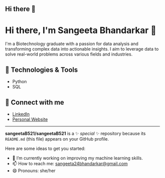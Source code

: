 ## Hi there 👋

# Hi there, I'm Sangeeta Bhandarkar 👋

I'm a Biotechnology graduate with a passion for data analysis and transforming complex data into actionable insights. I aim to leverage data to solve real-world problems across various fields and industries.

## 🔧 Technologies & Tools
- Python
- SQL

## 🔗 Connect with me
- [LinkedIn](https://www.linkedin.com/in/sangeetab2452)
- [Personal Website](https://sangeeta24bhandark.wixsite.com/my-site-2)

---

**sangeetaB521/sangeetaB521** is a ✨ _special_ ✨ repository because its `README.md` (this file) appears on your GitHub profile.

Here are some ideas to get you started:

- 🔭 I’m currently working on improving my machine learning skills.
- 📫 How to reach me: sangeeta24bhandarkar@gmail.com
- 😄 Pronouns: she/her
